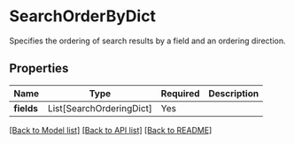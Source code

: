 # SearchOrderByDict

Specifies the ordering of search results by a field and an ordering direction.

## Properties
| Name | Type | Required | Description |
| ------------ | ------------- | ------------- | ------------- |
**fields** | List[SearchOrderingDict] | Yes |  |


[[Back to Model list]](../../README.md#documentation-for-models) [[Back to API list]](../../README.md#documentation-for-api-endpoints) [[Back to README]](../../README.md)
